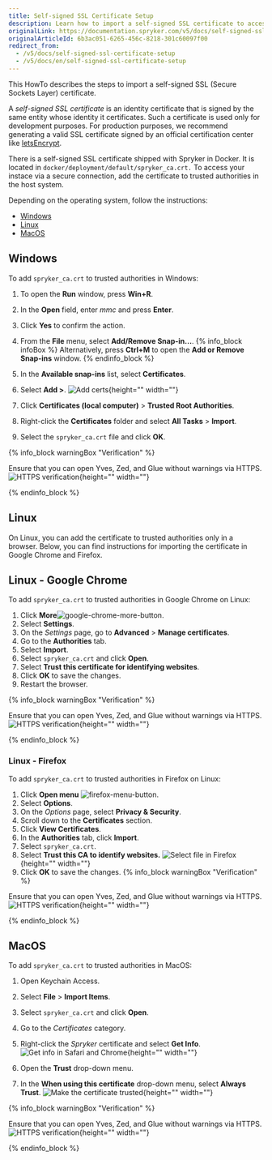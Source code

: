 ```yaml
---
title: Self-signed SSL Certificate Setup
description: Learn how to import a self-signed SSL certificate to access your instance via secure connection.
originalLink: https://documentation.spryker.com/v5/docs/self-signed-ssl-certificate-setup
originalArticleId: 6b3ac051-6265-456c-8218-301c60097f00
redirect_from:
  - /v5/docs/self-signed-ssl-certificate-setup
  - /v5/docs/en/self-signed-ssl-certificate-setup
---
```



This HowTo describes the steps to import a self-signed SSL (Secure Sockets Layer) certificate.

A *self-signed SSL certificate* is an identity certificate that is signed by the same entity whose identity it certificates. Such a certificate is used only for development purposes. For production purposes, we recommend generating a valid SSL certificate signed by an official certification center like [letsEncrypt](https://letsencrypt.org/).

There is a self-signed SSL certificate shipped with Spryker in Docker. It is located in `docker/deployment/default/spryker_ca.crt.` To access your instace via a secure connection, add the certificate to trusted authorities in the host system. 

Depending on the operating system, follow the instructions:
* [Windows](#windows)
* [Linux](#linux)
* [MacOS](#macos)

## Windows
To add `spryker_ca.crt` to trusted authorities in Windows:
1. To open the **Run** window, press **Win+R**.
2. In the **Open** field, enter *mmc* and press **Enter**.
3. Click **Yes** to confirm the action.
4. From the **File** menu, select **Add/Remove Snap-in...**.
{% info_block infoBox %}
Alternatively, press **Ctrl+M** to open the **Add or Remove Snap-ins** window.
{% endinfo_block %}
5. In the **Available snap-ins** list, select **Certificates**.
6. Select **Add >**.
![Add certs](https://spryker.s3.eu-central-1.amazonaws.com/docs/Tutorials/HowTos/Docker+HowTos/HowTo+Install+Self-Signed+SSL+Certificates/add-certs.png){height="" width=""}

7. Click **Certificates (local computer)** > **Trusted Root Authorities**.
8. Right-click the **Certificates** folder and select **All Tasks** > **Import**.
9. Select the `spryker_ca.crt` file and click **OK**.

{% info_block warningBox "Verification" %}

Ensure that you can open Yves, Zed, and Glue without warnings via HTTPS.
![HTTPS verification](https://spryker.s3.eu-central-1.amazonaws.com/docs/Tutorials/HowTos/Docker+HowTos/HowTo+Install+Self-Signed+SSL+Certificates/https-verification.png){height="" width=""}

{% endinfo_block %}

## Linux
On Linux, you can add the certificate to trusted authorities only in a browser. Below, you can find instructions for importing the certificate in Google Chrome and Firefox.

## Linux - Google Chrome
To add `spryker_ca.crt` to trusted authorities in Google Chrome on Linux:
1. Click **More**![google-chrome-more-button](https://spryker.s3.eu-central-1.amazonaws.com/docs/Tutorials/HowTos/Docker+HowTos/HowTo+Install+Self-Signed+SSL+Certificates/chrome-more-button.png).
2. Select **Settings**.
3. On the *Settings* page, go to **Advanced** > **Manage certificates**.
4. Go to the **Authorities** tab.
5. Select **Import**.
6. Select `spryker_ca.crt` and click **Open**.
7. Select **Trust this certificate for identifying websites**.
8. Click **OK** to save the changes.
9. Restart the browser.

{% info_block warningBox "Verification" %}

Ensure that you can open Yves, Zed, and Glue without warnings via HTTPS.
![HTTPS verification](https://spryker.s3.eu-central-1.amazonaws.com/docs/Tutorials/HowTos/Docker+HowTos/HowTo+Install+Self-Signed+SSL+Certificates/https-verification.png){height="" width=""}

{% endinfo_block %}

### Linux - Firefox
To add `spryker_ca.crt` to trusted authorities in Firefox on Linux:

1. Click **Open menu** ![firefox-menu-button](https://spryker.s3.eu-central-1.amazonaws.com/docs/Tutorials/HowTos/Docker+HowTos/HowTo+Install+Self-Signed+SSL+Certificates/firefox-menu-button.png).
2. Select **Options**.
3. On the *Options* page, select **Privacy & Security**.
4. Scroll down to the **Certificates** section.
5. Click **View Certificates**.
6. In the **Authorities** tab, click **Import**.
7. Select `spryker_ca.crt`.
8. Select **Trust this CA to identify websites.**
![Select file in Firefox](https://spryker.s3.eu-central-1.amazonaws.com/docs/Tutorials/HowTos/Docker+HowTos/HowTo+Install+Self-Signed+SSL+Certificates/select-file.png){height="" width=""}
9. Click **OK** to save the changes.
{% info_block warningBox "Verification" %}

Ensure that you can open Yves, Zed, and Glue without warnings via HTTPS.
![HTTPS verification](https://spryker.s3.eu-central-1.amazonaws.com/docs/Tutorials/HowTos/Docker+HowTos/HowTo+Install+Self-Signed+SSL+Certificates/https-verification.png){height="" width=""}

{% endinfo_block %}

## MacOS
To add `spryker_ca.crt` to trusted authorities in MacOS:
1. Open Keychain Access.
2. Select **File** > **Import Items**.
3. Select `spryker_ca.crt` and click **Open**.
4. Go to the *Certificates* category.
5. Right-click the *Spryker* certificate and select **Get Info**.
![Get info in Safari and Chrome](https://spryker.s3.eu-central-1.amazonaws.com/docs/Tutorials/HowTos/Docker+HowTos/HowTo+Install+Self-Signed+SSL+Certificates/get-info.png){height="" width=""}

6. Open the **Trust** drop-down menu.
7. In the **When using this certificate** drop-down menu, select **Always Trust**.
![Make the certificate trusted](https://spryker.s3.eu-central-1.amazonaws.com/docs/Tutorials/HowTos/Docker+HowTos/HowTo+Install+Self-Signed+SSL+Certificates/always-trust.png){height="" width=""}



{% info_block warningBox "Verification" %}

Ensure that you can open Yves, Zed, and Glue without warnings via HTTPS.
![HTTPS verification](https://spryker.s3.eu-central-1.amazonaws.com/docs/Tutorials/HowTos/Docker+HowTos/HowTo+Install+Self-Signed+SSL+Certificates/https-verification.png){height="" width=""}

{% endinfo_block %}


